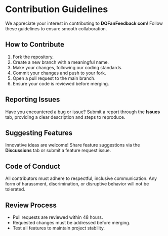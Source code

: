 # Contribution Guidelines

We appreciate your interest in contributing to **DQFanFeedback com**! Follow these guidelines to ensure smooth collaboration.

## How to Contribute

1. Fork the repository.
2. Create a new branch with a meaningful name.
3. Make your changes, following our coding standards.
4. Commit your changes and push to your fork.
5. Open a pull request to the main branch.
6. Ensure your code is reviewed before merging.

## Reporting Issues

Have you encountered a bug or issue? Submit a report through the **Issues** tab, providing a clear description and steps to reproduce.

## Suggesting Features

Innovative ideas are welcome! Share feature suggestions via the **Discussions** tab or submit a feature request issue.

## Code of Conduct

All contributors must adhere to respectful, inclusive communication. Any form of harassment, discrimination, or disruptive behavior will not be tolerated.

## Review Process

- Pull requests are reviewed within 48 hours.
- Requested changes must be addressed before merging.
- Test all features to maintain project stability.
